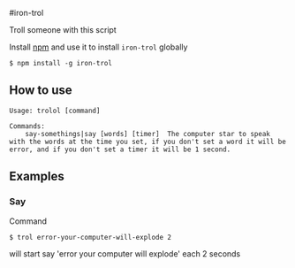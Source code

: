 #iron-trol

Troll someone with this script

Install [npm](http://blog.npmjs.org/post/85484771375/how-to-install-npm) and use it to install `iron-trol` globally

```
$ npm install -g iron-trol
```

## How to use

````
Usage: trolol [command]

Commands:
    say-somethings|say [words] [timer]  The computer star to speak with the words at the time you set, if you don't set a word it will be error, and if you don't set a timer it will be 1 second. 
````

## Examples

### Say

Command

```
$ trol error-your-computer-will-explode 2
```
will start say 'error your computer will explode' each 2 seconds
